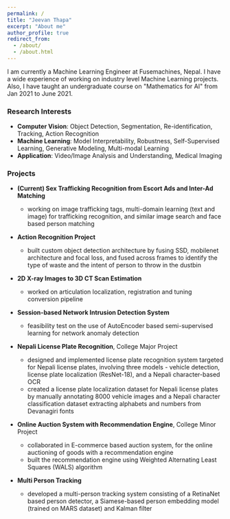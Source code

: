 ```yaml
---
permalink: /
title: "Jeevan Thapa"
excerpt: "About me"
author_profile: true
redirect_from: 
  - /about/
  - /about.html
---
```



I am currently a Machine Learning Engineer at Fusemachines, Nepal. I have a wide experience of working on industry level Machine Learning projects. Also, I have taught an undergraduate course on "Mathematics for AI" from Jan 2021 to June 2021.


### Research Interests
* **Computer Vision**: Object Detection, Segmentation, Re-identification, Tracking, Action Recognition
* **Machine Learning**: Model Interpretability, Robustness, Self-Supervised Learning, Generative Modeling, Multi-modal Learning
* **Application**: Video/Image Analysis and Understanding, Medical Imaging

### Projects
* **(Current) Sex Trafficking Recognition from Escort Ads and Inter-Ad Matching**
  * working on image trafficking tags,
    multi-domain learning (text and image) for trafficking recognition, and similar image search and face based person matching
  
* **Action Recognition Project**
  * built custom object detection architecture by fusing SSD, mobilenet architecture and focal loss,
  and fused across frames to identify the type of waste and the intent of person to throw in the dustbin

* **2D X-ray Images to 3D CT Scan Estimation** 
  * worked on articulation localization, registration and tuning conversion pipeline

* **Session-based Network Intrusion Detection System** 
  * feasibility test on the use of AutoEncoder based semi-supervised learning
  for network anomaly detection

* **Nepali License Plate Recognition**, College Major Project
  * designed and implemented license plate recognition system targeted for Nepali license plates, involving three models - vehicle
  detection, license plate localization (ResNet-18), and a Nepali character-based OCR
  * created a license plate localization dataset for Nepali license plates by manually annotating 8000 vehicle images and a Nepali
  character classification dataset extracting alphabets and numbers from Devanagiri fonts

* **Online Auction System with Recommendation Engine**, College Minor Project
  * collaborated in E-commerce based auction system, for the online auctioning of goods with a recommendation engine
  * built the recommendation engine using Weighted Alternating Least Squares (WALS) algorithm

* **Multi Person Tracking**
  * developed a multi-person tracking system consisting of a RetinaNet based person detector, a Siamese-based person embedding
  model (trained on MARS dataset) and Kalman filter